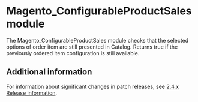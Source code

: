 # Magento_ConfigurableProductSales module

The Magento_ConfigurableProductSales module checks that the selected options of order item are still presented in
Catalog. Returns true if the previously ordered item configuration is still available.

## Additional information

For information about significant changes in patch releases, see [2.4.x Release information](https://devdocs.magento.com/guides/v2.4/release-notes/bk-release-notes.html).
